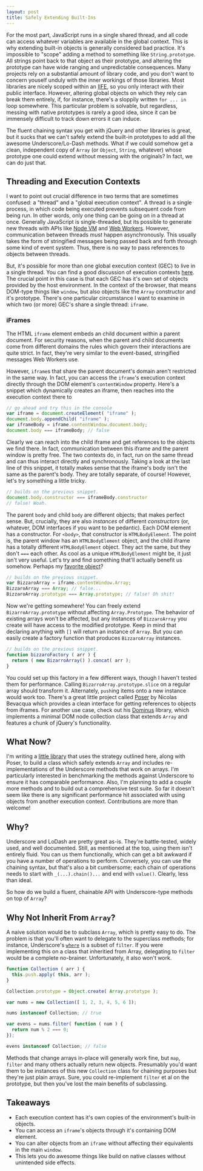 ```yaml
---
layout: post
title: Safely Extending Built-Ins
---
```


For the most part, JavaScript runs in a single shared thread, and all code can access whatever variables are available in the global context. This is why extending built-in objects is generally considered bad practice. It's impossible to "scope" adding a method to something like `String.prototype`. All strings point back to that object as their prototype, and altering the prototype can have wide ranging and unpredictable consequences. Many projects rely on a substantial amount of library code, and you don't want to concern youself unduly with the inner workings of those libraries. Most libraries are nicely scoped within an [IIFE](http://en.wikipedia.org/wiki/Immediately-invoked_function_expression), so you only interact with their public interface. However, altering global objects on which they rely can break them entirely, if, for instance, there's a sloppily written `for ... in` loop somewhere. This particular problem is solvable, but regardless, messing with native prototypes is rarely a good idea, since it can be immensely difficult to track down errors it can induce.

The fluent chaining syntax you get with jQuery and other libraries is great, but it sucks that we can't safely extend the built-in prototypes to add all the awesome Underscore/Lo-Dash methods. What if we could somehow get a clean, independent copy of `Array` (or `Object`, `String`, whatever) whose prototype one could extend without messing with the originals? In fact, we can do just that.

## Threading and Execution Contexts
I want to point out crucial difference in two terms that are sometimes confused: a "thread" and a "global execution context". A thread is a single process, in which code being executed prevents subsequent code from being run. In other words, only one thing can be going on in a thread at once. Generally JavaScript is single-threaded, but its possible to generate new threads with APIs like <a href="http://nodejs.org/api/vm.html">Node VM</a> and <a href="#">Web Workers</a>. However, communication between threads _must_ happen asynchronously. This usually takes the form of stringified messages being passed back and forth through some kind of event system. Thus, there is no way to pass references to objects between threads.

But, it's possible for more than one global execution context (GEC) to live in a single thread. You can find a good discussion of execution contexts <a href="http://davidshariff.com/blog/what-is-the-execution-context-in-javascript/">here</a>. The crucial point in this case is that each GEC has it's own set of objects provided by the host environment. In the context of the browser, that means DOM-type things like `window`, but also objects like the `Array` constructor and it's prototype. There's one particular circumstance I want to examine in which two (or more) GEC's share a single thread: `iframe`.

<!-- Up at the top I mentioned the single thread in which JavaScript runs. This is an oversimplification; [Web Workers]() for instance, operate in their own thread, as does code in `<iframe>`s in certain situations (we'll come back to this).

### Web Workers
The relatively recent introduction of [Web Workers]() lets client-side code delegate expensive operations to a new JavaScript thread, allowing the UI thread to remain responsive. Each Worker has it's own thread, and, as you might expect, it's own global context. Thus, any changes made to global objects like `Object.prototype` are private to that Worker. However, the ways in which Workers may interact with the main thread are purposely limited to avoid concurrency issues. This actually _requires_ that Workers have their own global context, because if they shared things like `Object` or `Array` with the main thread, those objects would offer a synchronous, unevented means of communcation between threads. Workers can only communicate with the main thread through stringified `postMessage` event data, so there's no way to get a reference to any real object from a worker. Bummer. -->

### iFrames
The HTML `iframe` element embeds an child document within a parent document. For security reasons, when the parent and child documents come from different domains the rules which govern their interactions are quite strict. In fact, they're very similar to the event-based, stringified messages Web Workers use.

However, `iframe`s that share the parent document's domain aren't restricted in the same way. In fact, you can access the `iframe`'s execution context directly through the DOM element's `contentWindow` property. Here's a snippet which dynamically creates an iframe, then reaches into the execution context there to

```javascript
// go ahead and try this in the console
var iframe = document.createElement( "iframe" );
document.body.appendChild( "iframe" );
var iframeBody = iframe.contentWindow.document.body;
document.body === iframeBody; // false
```

Clearly we can reach into the child iframe and get references to the objects we find there. In fact, communication between this iframe and the parent window is pretty free. The two contexts do, in fact, run on the same thread and can thus interact directly and synchronously. Taking a look at the last line of this snippet, it totally makes sense that the iframe's body isn't the same as the parent's body. They are totally separate, of course! However, let's try something a little tricky.

```javascript
// builds on the previous snippet.
document.body.constructor === iframeBody.constructor
// false! Woah.
```

The parent `body` and child `body` are different objects; that makes perfect sense. But, crucially, they are also _instances_ of different _constructors_ (or, whatever, DOM interfaces if you want to be pedantic). Each DOM element has a constructor. For `<body>`, that constructor is `HTMLBodyElement`. The point is, the parent window has an `HTMLBodyElement` object, and the child iframe has a totally different `HTMLBodyElement` object. They act the same, but they don't `===` each other. As cool as a unique `HTMLBodyElement` might be, it just isn't very useful. Let's try and find something that'll actually benefit us somehow. Perhaps my [favorite object](http://nickbottomley.com/2014/06/25/leveraging-array-prototype/)?

```javascript
// builds on the previous snippet.
var BizzaroArray = iframe.contentWindow.Array;
BizzaroArray === Array; // false...
BizzaroArray.prototype === Array.prototype; // false! Oh shit!
```
Now we're getting somewhere! You can freely extend `BizarroArray.prototype` without affecting `Array.Prototype`. The behavior of existing arrays won't be affected, but any instances of `BizzaroArray` you create will have access to the modified prototype. Keep in mind that declaring anything with `[]` will return an instance of `Array`. But you can easily create a factory function that produces `BizzaroArray` instances.

```javascript
// builds on the previous snippet.
function bizzaroFactory ( arr ) {
  return ( new BizarroArray() ).concat( arr );
}
```
You could set up this factory in a few different ways, though I haven't tested them for performance. Calling `BizarroArray.prototype.slice` on a regular array should transform it. Alternately, `push`ing items onto a new instance would work too. There's a great little project called [Poser](https://github.com/bevacqua/poser) by Nicolas Bevacqua which provides a clean interface for getting references to objects from iframes. For another use case, check out his [Dominus](https://github.com/bevacqua/dominus) library, which implements a minimal DOM node collection class that extends `Array` and features a chunk of jQuery's functionality.

## What Now?
I'm writing a <a href="https://github.com/nickb1080/super-collection">little library</a> that uses the strategy outlined here, along with Poser, to build a class which safely extends `Array` and includes re-implementations of the Underscore methods that work on arrays. I'm particularly interested in benchmarking the methods against Underscore to ensure it has comparable performance. Also, I'm planning to add a couple more methods and to build out a comprehensive test suite. So far it doesn't seem like there is any significant performance hit associated with using objects from another execution context. Contributions are more than welcome!

## Why?
Underscore and LoDash are pretty great as-is. They're battle-tested, widely used, and well documented. Still, as mentioned at the top, using them isn't entirely fluid. You can us them functionally, which can get a bit awkward if you have a number of operations to perform. Conversely, you can use the chaining syntax, but that's also a bit cumbersome; each chain of operations needs to start with `_(...).chain()...` and end with `value()`. Clearly, less than ideal.

So how do we build a fluent, chainable API with Underscore-type methods on top of `Array`?

## Why Not Inherit From `Array`?
A naive solution would be to subclass `Array`, which is pretty easy to do. The problem is that you'll often want to delegate to the superclass methods; for instance, Underscore's <a href="http://underscorejs.org/#where">`where`</a> is a subset of `filter`. If you were implementing this on a class that inheritied from Array, delegating to `filter` would be a complete no-brainer. Unfortunately, it also won't work.

```javascript
function Collection ( arr ) {
  this.push.apply( this, arr );
}

Collection.prototype = Object.create( Array.prototype );

var nums = new Collection([ 1, 2, 3, 4, 5, 6 ]);

nums instanceof Collection; // true

var evens = nums.filter( function ( num ) {
  return num % 2 === 0;
});

evens instanceof Collection; // false
```


Methods that change arrays in-place will generally work fine, but `map`, `filter` and many others actually return new objects. Presumably you'd want them to be instances of this new `Collection` class for chaining purposes but they're just plain arrays. Sure, you could re-implement `filter` et al on the prototype, but then you've lost the main benefits of subclassing.

## Takeaways
- Each execution context has it's own copies of the environment's built-in objects.
- You can access an `iframe`'s objects through it's containing DOM element.
- You can alter objects from an `iframe` without affecting their equivalents in the main `window`.
- This lets you do awesome things like build on native classes without unintended side effects.
